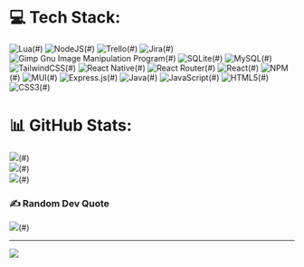 
# 💻 Tech Stack:
![Lua](https://img.shields.io/badge/lua-%232C2D72.svg?style=for-the-badge&logo=lua&logoColor=white)(#) ![NodeJS](https://img.shields.io/badge/node.js-6DA55F?style=for-the-badge&logo=node.js&logoColor=white)(#) ![Trello](https://img.shields.io/badge/Trello-%23026AA7.svg?style=for-the-badge&logo=Trello&logoColor=white)(#) ![Jira](https://img.shields.io/badge/jira-%230A0FFF.svg?style=for-the-badge&logo=jira&logoColor=white)(#) ![Gimp Gnu Image Manipulation Program](https://img.shields.io/badge/Gimp-657D8B?style=for-the-badge&logo=gimp&logoColor=FFFFFF)(#) ![SQLite](https://img.shields.io/badge/sqlite-%2307405e.svg?style=for-the-badge&logo=sqlite&logoColor=white)(#) ![MySQL](https://img.shields.io/badge/mysql-%2300f.svg?style=for-the-badge&logo=mysql&logoColor=white)(#) ![TailwindCSS](https://img.shields.io/badge/tailwindcss-%2338B2AC.svg?style=for-the-badge&logo=tailwind-css&logoColor=white)(#) ![React Native](https://img.shields.io/badge/react_native-%2320232a.svg?style=for-the-badge&logo=react&logoColor=%2361DAFB)(#) ![React Router](https://img.shields.io/badge/React_Router-CA4245?style=for-the-badge&logo=react-router&logoColor=white)(#) ![React](https://img.shields.io/badge/react-%2320232a.svg?style=for-the-badge&logo=react&logoColor=%2361DAFB)(#) ![NPM](https://img.shields.io/badge/NPM-%23000000.svg?style=for-the-badge&logo=npm&logoColor=white)(#) ![MUI](https://img.shields.io/badge/MUI-%230081CB.svg?style=for-the-badge&logo=material-ui&logoColor=white)(#) ![Express.js](https://img.shields.io/badge/express.js-%23404d59.svg?style=for-the-badge&logo=express&logoColor=%2361DAFB)(#) ![Java](https://img.shields.io/badge/java-%23ED8B00.svg?style=for-the-badge&logo=java&logoColor=white)(#) ![JavaScript](https://img.shields.io/badge/javascript-%23323330.svg?style=for-the-badge&logo=javascript&logoColor=%23F7DF1E)(#) ![HTML5](https://img.shields.io/badge/html5-%23E34F26.svg?style=for-the-badge&logo=html5&logoColor=white)(#) ![CSS3](https://img.shields.io/badge/css3-%231572B6.svg?style=for-the-badge&logo=css3&logoColor=white)(#)
# 📊 GitHub Stats:
![](https://github-readme-stats.vercel.app/api?username=samedragon1&theme=dark&hide_border=false&include_all_commits=true&count_private=true)(#)<br/>
![](https://github-readme-streak-stats.herokuapp.com/?user=samedragon1&theme=dark&hide_border=false)(#)<br/>
![](https://github-readme-stats.vercel.app/api/top-langs/?username=samedragon1&theme=dark&hide_border=false&include_all_commits=true&count_private=true&layout=compact)(#)

### ✍️ Random Dev Quote
![](https://quotes-github-readme.vercel.app/api?type=horizontal&theme=merko)(#)
<!--
### 🔝 Top Contributed Repo
![](https://github-contributor-stats.vercel.app/api?username=samedragon1&limit=5&theme=dark&combine_all_yearly_contributions=true)
-->
---
[![](https://visitcount.itsvg.in/api?id=samedragon1&icon=2&color=4)](#)
